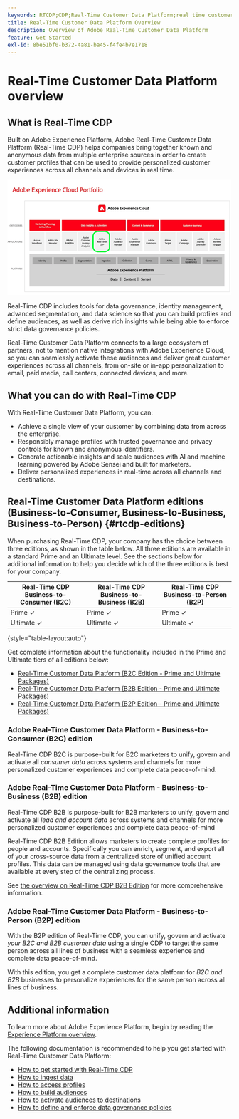 ```yaml
---
keywords: RTCDP;CDP;Real-Time Customer Data Platform;real time customer data platform;real time cdp;cdp;Customer AI
title: Real-Time Customer Data Platform Overview
description: Overview of Adobe Real-Time Customer Data Platform
feature: Get Started
exl-id: 8be51bf0-b372-4a81-ba45-f4fe4b7e1718
---
```

# Real-Time Customer Data Platform overview

## What is Real-Time CDP

Built on Adobe Experience Platform, Adobe Real-Time Customer Data Platform (Real-Time CDP) helps companies bring together known and anonymous data from multiple enterprise sources in order to create customer profiles that can be used to provide personalized customer experiences across all channels and devices in real time.

![Overview of various Experience Platform apps, with Real-Time CDP highlighted.](/help/rtcdp/assets/platform-apps-overview.png)

Real-Time CDP includes tools for data governance, identity management, advanced segmentation, and data science so that you can build profiles and define audiences, as well as derive rich insights while being able to enforce strict data governance policies.

Real-Time Customer Data Platform connects to a large ecosystem of partners, not to mention native integrations with Adobe Experience Cloud, so you can seamlessly activate these audiences and deliver great customer experiences across all channels, from on-site or in-app personalization to email, paid media, call centers, connected devices, and more.

## What you can do with Real-Time CDP

With Real-Time Customer Data Platform, you can:

* Achieve a single view of your customer by combining data from across the enterprise.
* Responsibly manage profiles with trusted governance and privacy controls for known and anonymous identifiers.
* Generate actionable insights and scale audiences with AI and machine learning powered by Adobe Sensei and built for marketers.
* Deliver personalized experiences in real-time across all channels and destinations.

## Real-Time Customer Data Platform editions (Business-to-Consumer, Business-to-Business, Business-to-Person) {#rtcdp-editions}

When purchasing Real-Time CDP, your company has the choice between three editions, as shown in the table below. All three editions are available in a standard Prime and an Ultimate level. See the sections below for additional information to help you decide which of the three editions is best for your company.

|Real-Time CDP Business-to-Consumer (B2C) | Real-Time CDP Business-to-Business (B2B) | Real-Time CDP Business-to-Person (B2P)|
|---------|----------|---------|
| Prime ✓ | Prime ✓ | Prime ✓ |
| Ultimate ✓ | Ultimate ✓ | Ultimate ✓ |

{style="table-layout:auto"}

Get complete information about the functionality included in the Prime and Ultimate tiers of all editions below:

* [Real-Time Customer Data Platform (B2C Edition - Prime and Ultimate Packages)](https://helpx.adobe.com/legal/product-descriptions/real-time-customer-data-platform-b2c-edition-prime-and-ultimate-packages.html)
* [Real-Time Customer Data Platform (B2B Edition - Prime and Ultimate Packages)](https://helpx.adobe.com/legal/product-descriptions/real-time-customer-data-platform-b2b-edition-prime-and-ultimate-packages.html)
* [Real-Time Customer Data Platform (B2P Edition - Prime and Ultimate Packages)](https://helpx.adobe.com/legal/product-descriptions/real-time-customer-data-platform-b2p-edition-prime-and-ultimate-packages.html)

### Adobe Real-Time Customer Data Platform - Business-to-Consumer (B2C) edition

Real-Time CDP B2C is purpose-built for B2C marketers to unify, govern and activate all *consumer data* across systems and channels for more personalized customer experiences and complete data peace-of-mind.

<!--

| Capability | Description |
|---------|----------|
| Tag Management & Event Forwarding | Capture digital interactions *from consumers and prospects* as they happen in real-time on any device and distribute the event data to Adobe and non-Adobe applications in a simpler way with greater flexibility and improved site performance. |
| Data Collection & Standardization | Unify your known, pseudonymous, online and offline *consumer data* using Adobe's Experience Data Model (XDM), a single, uniform data model purpose-built from the ground up for B2C customer experience management to ensure your enterprise systems and teams are speaking the same data language. | 
| Actionable Real-time Customer Profiles | Create, segment and enrich your *real-time person profiles* using unified consumer data, along with AI-powered insights that provide complete and up-to-date *B2C audiences* to power more personalized campaigns. |
| Consent Management & Patented Data Governance | Govern your *B2C data* from a centralized place with ease and peace-of-mind using consent management and patented data labeling, policy creation, and data usage enforcement, all to keep your data operations compliant with evolving privacy policies and customer expectations. |
| Data Activation & Journey Orchestration | Put your *unified customer audiences* to use by activating them across Adobe and non-Adobe destinations using pre-built connectors to power highly targeted campaigns with in-the-moment personalization using more complete and granular data that was previously too hard to use at scale. |

{style="table-layout:auto"}

-->

### Adobe Real-Time Customer Data Platform - Business-to-Business (B2B) edition

Real-Time CDP B2B is purpose-built for B2B marketers to unify, govern and activate all *lead and account data* across systems and channels for more personalized customer experiences and complete data peace-of-mind

Real-Time CDP B2B Edition allows marketers to create complete profiles for people and accounts. Specifically you can enrich, segment, and export all of your cross-source data from a centralized store of unified account profiles. This data can be managed using data governance tools that are available at every step of the centralizing process.

See [the overview on Real-Time CDP B2B Edition](./b2b-overview.md) for more comprehensive information.

### Adobe Real-Time Customer Data Platform - Business-to-Person (B2P) edition

With the B2P edition of Real-Time CDP, you can unify, govern and activate *your B2C and B2B customer data* using a single CDP to target the same person across all lines of business with a seamless experience and complete data peace-of-mind.

With this edition, you get a complete customer data platform for *B2C and B2B* businesses to personalize experiences for the same person across all lines of business.

## Additional information

To learn more about Adobe Experience Platform, begin by reading the [Experience Platform overview](../landing/home.md).

The following documentation is recommended to help you get started with Real-Time Customer Data Platform:

* [How to get started with Real-Time CDP](get-started.md)
* [How to ingest data](sources/sources-overview.md)
* [How to access profiles](profile/profile-overview.md)
* [How to build audiences](segmentation/segmentation-overview.md)
* [How to activate audiences to destinations](destinations/overview.md)
* [How to define and enforce data governance policies](privacy/data-governance-overview.md)
